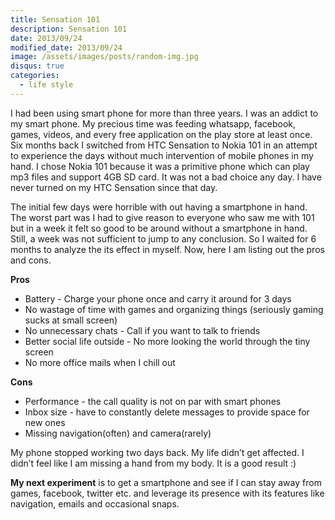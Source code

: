 ```yaml
---
title: Sensation 101
description: Sensation 101
date: 2013/09/24
modified_date: 2013/09/24
image: /assets/images/posts/random-img.jpg
disqus: true
categories:
  - life style
---
```



I had been using smart phone for more than three years. I was an addict to my smart phone. My precious time was feeding whatsapp, facebook, games, videos, and every free application on the play store at least once. Six months back I switched from HTC Sensation to Nokia 101 in an attempt to experience the days without much intervention of mobile phones in my hand. I chose Nokia 101 because it was a primitive phone which can play mp3 files and support 4GB SD card. It was not a bad choice any day. I have never turned on my HTC Sensation since that day.

The initial few days were horrible with out having a smartphone in hand. The worst part was I had to give reason to everyone who saw me with 101 but in a week it felt so good to be around without a smartphone in hand. Still, a week was not sufficient to jump to any conclusion. So I waited for 6 months to analyze the its effect in myself. Now, here I am listing out the pros and cons.

__Pros__

* Battery - Charge your phone once and carry it around for 3 days
* No wastage of time with games and organizing things (seriously gaming sucks at small screen)
* No unnecessary chats - Call if you want to talk to friends
* Better social life outside - No more looking the world through the tiny screen
* No more office mails when I chill out

__Cons__

* Performance - the call quality is not on par with smart phones
* Inbox size - have to constantly delete messages to provide space for new ones
* Missing navigation(often) and camera(rarely)

My phone stopped working two days back. My life didn’t get affected. I didn’t feel like I am missing a hand from my body. It is a good result :)

__My next experiment__ is to get a smartphone and see if I can stay away from games, facebook, twitter etc. and leverage its presence with its features like navigation, emails and occasional snaps.